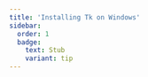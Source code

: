 ```yaml
---
title: 'Installing Tk on Windows'
sidebar:
  order: 1
  badge:
    text: Stub
    variant: tip
---
```


 